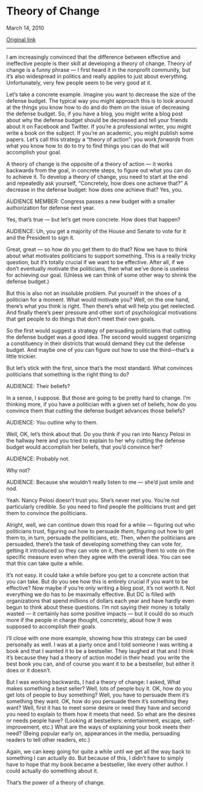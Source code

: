 Theory of Change
================

March 14, 2010

[Original link](http://www.aaronsw.com/weblog/theoryofchange)

* * * * *

I am increasingly convinced that the difference between effective and
ineffective people is their skill at developing a theory of change.
Theory of change is a funny phrase — I first heard it in the nonprofit
community, but it’s also widespread in politics and really applies to
just about everything. Unfortunately, very few people seem to be very
good at it.

Let’s take a concrete example. Imagine you want to decrease the size of
the defense budget. The typical way you might approach this is to look
around at the things you know how to do and do them on the issue of
decreasing the defense budget. So, if you have a blog, you might write a
blog post about why the defense budget should be decreased and tell your
friends about it on Facebook and Twitter. If you’re a professional
writer, you might write a book on the subject. If you’re an academic,
you might publish some papers. Let’s call this strategy a “theory of
action”: you work *forwards* from what you know how to do to try to find
things you can do that will accomplish your goal.

A theory of change is the opposite of a theory of action — it works
backwards from the goal, in concrete steps, to figure out what you can
do to achieve it. To develop a theory of change, you need to start at
the end and repeatedly ask yourself, “Concretely, how does one achieve
that?” A decrease in the defense budget: how does one achieve that? Yes,
you.

AUDIENCE MEMBER: Congress passes a new budget with a smaller
authorization for defense next year.

Yes, that’s true — but let’s get more concrete. How does that happen?

AUDIENCE: Uh, you get a majority of the House and Senate to vote for it
and the President to sign it.

Great, great — so how do you get them to do that? Now we have to think
about what motivates politicians to support something. This is a really
tricky question, but it’s totally crucial if we want to be effective.
After all, if we don’t eventually motivate the politicians, then what
we’ve done is useless for achieving our goal. (Unless we can think of
some other way to shrink the defense budget.)

But this is also not an insoluble problem. Put yourself in the shoes of
a politician for a moment. What would motivate you? Well, on the one
hand, there’s what you think is right. Then there’s what will help you
get reelected. And finally there’s peer pressure and other sort of
psychological motivations that get people to do things that don’t meet
their own goals.

So the first would suggest a strategy of persuading politicians that
cutting the defense budget was a good idea. The second would suggest
organizing a constituency in their districts that would demand they cut
the defense budget. And maybe one of you can figure out how to use the
third—that’s a little trickier.

But let’s stick with the first, since that’s the most standard. What
convinces politicians that something is the right thing to do?

AUDIENCE: Their beliefs?

In a sense, I suppose. But those are going to be pretty hard to change.
I’m thinking more, if you have a politician with a given set of beliefs,
how do you convince them that cutting the defense budget advances those
beliefs?

AUDIENCE: You outline why to them.

Well, OK, let’s think about that. Do you think if you ran into Nancy
Pelosi in the hallway here and you tried to explain to her why cutting
the defense budget would accomplish her beliefs, that you’d convince
her?

AUDIENCE: Probably not.

Why not?

AUDIENCE: Because she wouldn’t really listen to me — she’d just smile
and nod.

Yeah. Nancy Pelosi doesn’t trust you. She’s never met you. You’re not
particularly credible. So you need to find people the politicians trust
and get them to convince the politicians.

Alright, well, we can continue down this road for a while — figuring out
who politicians trust, figuring out how to persuade *them*, figuring out
how to get them to, in turn, persuade the politicians, etc. Then, when
the politicians are persuaded, there’s the task of developing something
they can vote for, getting it introduced so they can vote on it, then
getting them to vote on the specific measure even when they agree with
the overall idea. You can see that this can take quite a while.

It’s not easy. It could take a while before you get to a concrete action
that you can take. But do you see how this is entirely crucial if you
want to be effective? Now maybe if you’re only writing a blog post, it’s
not worth it. Not everything we do has to be maximally effective. But DC
is filled with organizations that spend millions of dollars each year
and have hardly even begun to think about these questions. I’m not
saying their money is totally wasted — it certainly has some positive
impacts — but it could do so much more if the people in charge thought,
concretely, about how it was supposed to accomplish their goals.

I’ll close with one more example, showing how this strategy can be used
personally as well. I was at a party once and I told someone I was
writing a book and that I wanted it to be a bestseller. They laughed at
that and I think it’s because they had a theory of action model in their
head: you write the best book you can, and of course you want it to be a
bestseller, but either it does or it doesn’t.

But I was working backwards, I had a theory of change: I asked, What
makes something a best seller? Well, lots of people buy it. OK, how do
you get lots of people to buy something? Well, you have to persuade them
it’s something they want. OK, how do you persuade them it’s something
they want? Well, first it has to meet some desire or need they have and
second you need to explain to them how it meets that need. So what are
the desires or needs people have? (Looking at bestsellers:
entertainment, escape, self-improvement, etc.) What are the ways of
explaining your book meets their need? (Being popular early on,
appearances in the media, persuading readers to tell other readers,
etc.)

Again, we can keep going for quite a while until we get all the way back
to something I can actually do. But because of this, I didn’t have to
simply have to hope that my book became a bestseller, like every other
author. I could actually do something about it.

That’s the power of a theory of change.
